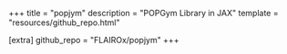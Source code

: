 +++
title = "popjym"
description = "POPGym Library in JAX"
template = "resources/github_repo.html"

[extra]
github_repo = "FLAIROx/popjym"
+++
